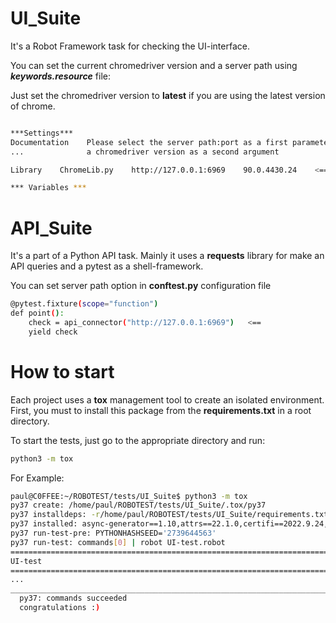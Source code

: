 # UI_Suite
It's a Robot Framework task for checking the UI-interface.

You can set the current chromedriver version and a server path using ***keywords.resource*** file:

Just set the chromedriver version to **latest** if you are using the latest version of chrome.

```bash

***Settings***
Documentation    Please select the server path:port as a first parameter and
...              a chromedriver version as a second argument

Library    ChromeLib.py    http://127.0.0.1:6969    90.0.4430.24    <==

*** Variables ***
```

# API_Suite
It's a part of a Python API task.
Mainly it uses a **requests** library for make an API queries and a pytest as a shell-framework.

You can set server path option in **conftest.py** configuration file
```bash
@pytest.fixture(scope="function")
def point():
    check = api_connector("http://127.0.0.1:6969")   <==
    yield check

```

# How to start
Each project uses a **tox** management tool to create an isolated environment.
First, you must to install this package from the **requirements.txt** in a root directory.

To start the tests, just go to the appropriate directory and run:
```bash
python3 -m tox
```

For Example:
```bash
paul@C0FFEE:~/ROBOTEST/tests/UI_Suite$ python3 -m tox
py37 create: /home/paul/ROBOTEST/tests/UI_Suite/.tox/py37
py37 installdeps: -r/home/paul/ROBOTEST/tests/UI_Suite/requirements.txt
py37 installed: async-generator==1.10,attrs==22.1.0,certifi==2022.9.24,charset-normalizer==2.1.1,distlib==0.3.6,exceptiongroup==1.0.0rc9,filelock==3.8.0,h11==0.14.0,idna==3.4,importlib-metadata==5.0.0,outcome==1.2.0,packaging==21.3,platformdirs==2.5.2,pluggy==1.0.0,py==1.11.0,pyparsing==3.0.9,PySocks==1.7.1,python-dotenv==0.21.0,requests==2.28.1,robotframework==5.0.1,selenium==4.5.0,six==1.16.0,sniffio==1.3.0,sortedcontainers==2.4.0,toml==0.10.2,tox==3.25.1,tqdm==4.64.1,trio==0.22.0,trio-websocket==0.9.2,typing_extensions==4.4.0,urllib3==1.26.12,virtualenv==20.16.5,webdriver-manager==3.8.3,wsproto==1.2.0,zipp==3.8.1
py37 run-test-pre: PYTHONHASHSEED='2739644563'
py37 run-test: commands[0] | robot UI-test.robot
==============================================================================
UI-test
==============================================================================
...
_________________________________________________________________________________ summary __________________________________________________________________________________
  py37: commands succeeded
  congratulations :)
```
